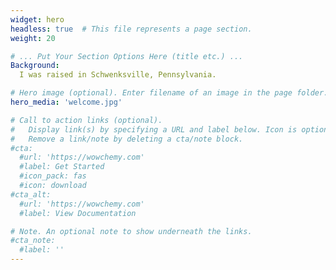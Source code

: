```yaml
---
widget: hero
headless: true  # This file represents a page section.
weight: 20

# ... Put Your Section Options Here (title etc.) ...
Background:
  I was raised in Schwenksville, Pennsylvania. 

# Hero image (optional). Enter filename of an image in the page folder.
hero_media: 'welcome.jpg'

# Call to action links (optional).
#   Display link(s) by specifying a URL and label below. Icon is optional for `cta`.
#   Remove a link/note by deleting a cta/note block.
#cta:
  #url: 'https://wowchemy.com'
  #label: Get Started
  #icon_pack: fas
  #icon: download
#cta_alt:
  #url: 'https://wowchemy.com'
  #label: View Documentation

# Note. An optional note to show underneath the links.
#cta_note:
  #label: ''
---
```

